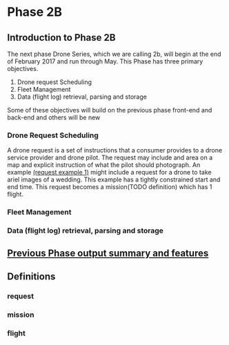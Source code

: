 # Phase 2B

## Introduction to Phase 2B
The next phase Drone Series, which we are calling 2b,  will begin at the end of February 2017 and run through May.   This Phase has three primary objectives.

 1. Drone request Scheduling
 2. Fleet Management
 3. Data (flight log) retrieval, parsing and storage

 Some of these objectives will build on the previous phase front-end and back-end and others will be new

### Drone Request Scheduling
A drone request is a set of instructions that a consumer provides to a drone service provider and drone pilot.  The request may include and area on a map and explicit instruction of what the pilot should photograph.  An example [(request example 1)](TODO) might include a request for a drone to take ariel images of a wedding.  This example has a tightly constrained start and end time.  This request becomes a mission(TODO definition) which has 1 flight.   


### Fleet Management


### Data (flight log) retrieval, parsing and storage

## [Previous Phase output summary and features](dsp/phase2Features.md)


## Definitions
### request
### mission
### flight
